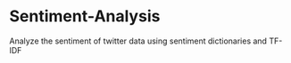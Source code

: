 # Sentiment-Analysis

Analyze the sentiment of twitter data using sentiment dictionaries and TF-IDF
